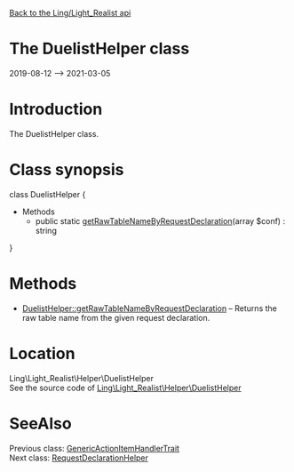 [Back to the Ling/Light_Realist api](https://github.com/lingtalfi/Light_Realist/blob/master/doc/api/Ling/Light_Realist.md)



The DuelistHelper class
================
2019-08-12 --> 2021-03-05






Introduction
============

The DuelistHelper class.



Class synopsis
==============


class <span class="pl-k">DuelistHelper</span>  {

- Methods
    - public static [getRawTableNameByRequestDeclaration](https://github.com/lingtalfi/Light_Realist/blob/master/doc/api/Ling/Light_Realist/Helper/DuelistHelper/getRawTableNameByRequestDeclaration.md)(array $conf) : string

}






Methods
==============

- [DuelistHelper::getRawTableNameByRequestDeclaration](https://github.com/lingtalfi/Light_Realist/blob/master/doc/api/Ling/Light_Realist/Helper/DuelistHelper/getRawTableNameByRequestDeclaration.md) &ndash; Returns the raw table name from the given request declaration.





Location
=============
Ling\Light_Realist\Helper\DuelistHelper<br>
See the source code of [Ling\Light_Realist\Helper\DuelistHelper](https://github.com/lingtalfi/Light_Realist/blob/master/Helper/DuelistHelper.php)



SeeAlso
==============
Previous class: [GenericActionItemHandlerTrait](https://github.com/lingtalfi/Light_Realist/blob/master/doc/api/Ling/Light_Realist/GenericItemActionHandler/GenericActionItemHandlerTrait.md)<br>Next class: [RequestDeclarationHelper](https://github.com/lingtalfi/Light_Realist/blob/master/doc/api/Ling/Light_Realist/Helper/RequestDeclarationHelper.md)<br>
